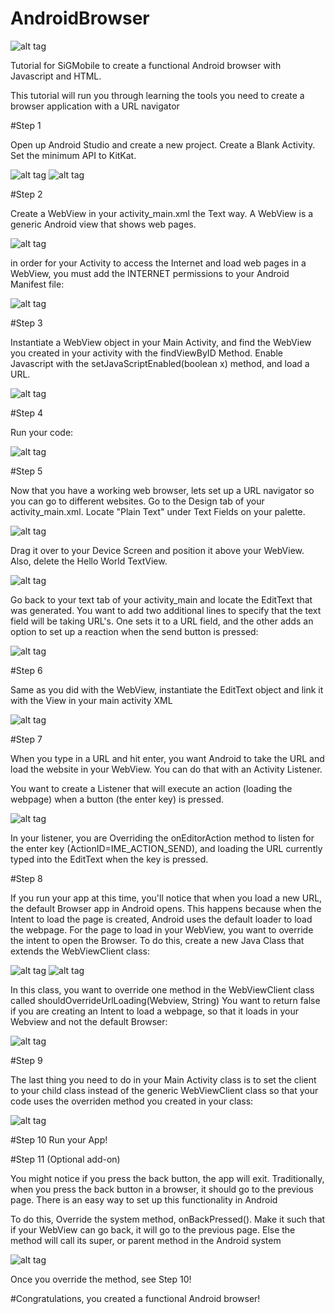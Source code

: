 # AndroidBrowser
![alt tag](https://www-s.acm.illinois.edu/sigmobile/sig_mobile-01.png)

Tutorial for SiGMobile to create a functional Android browser with Javascript and HTML.

This tutorial will run you through learning the tools you need to create a browser application with a URL navigator

#Step 1

Open up Android Studio and create a new project. Create a Blank Activity. Set the minimum API to KitKat.

![alt tag](http://i.imgur.com/VeQyOZJ.png)
![alt tag](http://i.imgur.com/muncqjk.png)


#Step 2

Create a WebView in your activity_main.xml the Text way. A WebView is a generic Android view that shows web pages.

![alt tag](http://i.imgur.com/fXnfy1p.png)

in order for your Activity to access the Internet and load web pages in a WebView, you must add the INTERNET permissions
to your Android Manifest file:

![alt tag](http://i.imgur.com/i1H2nRI.png)

#Step 3

Instantiate a WebView object in your Main Activity, and find the WebView you created in your activity with the
findViewByID Method.
Enable Javascript with the setJavaScriptEnabled(boolean x) method, and load a URL.

![alt tag](http://i.imgur.com/xgmzAkI.jpg)

#Step 4

Run your code:

![alt tag](http://i.imgur.com/k28D4Ws.png)


#Step 5

Now that you have a working web browser, lets set up a URL navigator so you can go to different websites.
Go to the Design tab of your activity_main.xml. Locate "Plain Text" under Text Fields on your palette. 

![alt tag](http://i.imgur.com/CDxfNhQ.jpg)

Drag it over to your Device Screen and position it above your WebView. Also, delete the Hello World TextView.

![alt tag](http://i.imgur.com/B6z1LCq.jpg)

Go back to your text tab of your activity_main and locate the EditText that was generated. You want to add two additional
lines to specify that the text field will be taking URL's. One sets it to a URL field, and the other adds an option to
set up a reaction when the send button is pressed:

![alt tag](http://i.imgur.com/KqXTyAa.jpg)

#Step 6

Same as you did with the WebView, instantiate the EditText object and link it with the View in your main activity XML

![alt tag](http://i.imgur.com/1CMKbLv.jpg)


#Step 7

When you type in a URL and hit enter, you want Android to take the URL and load the website in your WebView.
You can do that with an Activity Listener.

You want to create a Listener that will execute an action (loading the webpage) when a button (the enter key) is pressed.

![alt tag](http://i.imgur.com/4k8xM3p.jpg)


In your listener, you are Overriding the onEditorAction method to listen for the enter key (ActionID=IME_ACTION_SEND),
and loading the URL currently typed into the EditText when the key is pressed.


#Step 8

If you run your app at this time, you'll notice that when you load a new URL, the default Browser app in Android opens.
This happens because when the Intent to load the page is created, Android uses the default loader to load the webpage.
For the page to load in your WebView, you want to override the intent to open the Browser.
To do this, create a new Java Class that extends the WebViewClient class:

![alt tag](http://i.imgur.com/pPtAT6j.jpg)
![alt tag](http://i.imgur.com/ANi6FTA.png)


In this class, you want to override one method in the WebViewClient class called shouldOverrideUrlLoading(Webview, String)
You want to return false if you are creating an Intent to load a webpage, so that it loads in your
Webview and not the default Browser:

![alt tag](http://i.imgur.com/XRmq1V2.png)


#Step 9

The last thing you need to do in your Main Activity class is to set the client to your child class instead of the
generic WebViewClient class so that your code uses the overriden method you created in your class:

![alt tag](http://i.imgur.com/Ynir2Rt.jpg)


#Step 10
Run your App!



#Step 11 (Optional add-on)

You might notice if you press the back button, the app will exit. Traditionally, when you press the back button
in a browser, it should go to the previous page. There is an easy way to set up this functionality in Android

To do this, Override the system method, onBackPressed(). Make it such that if your WebView can go back, it will
go to the previous page. Else the method will call its super, or parent method in the Android system

![alt tag](http://i.imgur.com/mHiYIfU.jpg)

Once you override the method, see Step 10!


#Congratulations, you created a functional Android browser!
